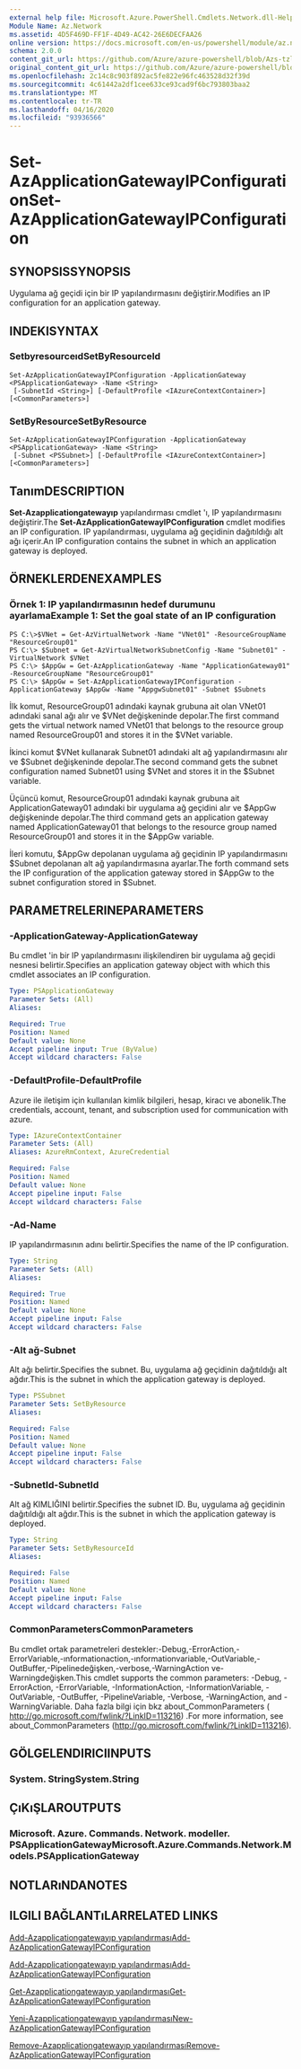 ```yaml
---
external help file: Microsoft.Azure.PowerShell.Cmdlets.Network.dll-Help.xml
Module Name: Az.Network
ms.assetid: 4D5F469D-FF1F-4D49-AC42-26E6DECFAA26
online version: https://docs.microsoft.com/en-us/powershell/module/az.network/set-azapplicationgatewayipconfiguration
schema: 2.0.0
content_git_url: https://github.com/Azure/azure-powershell/blob/Azs-tzl/src/Network/Network/help/Set-AzApplicationGatewayIPConfiguration.md
original_content_git_url: https://github.com/Azure/azure-powershell/blob/Azs-tzl/src/Network/Network/help/Set-AzApplicationGatewayIPConfiguration.md
ms.openlocfilehash: 2c14c8c903f892ac5fe822e96fc463528d32f39d
ms.sourcegitcommit: 4c61442a2df1cee633ce93cad9f6bc793803baa2
ms.translationtype: MT
ms.contentlocale: tr-TR
ms.lasthandoff: 04/16/2020
ms.locfileid: "93936566"
---
```

# <span data-ttu-id="5536a-101">Set-AzApplicationGatewayIPConfiguration</span><span class="sxs-lookup"><span data-stu-id="5536a-101">Set-AzApplicationGatewayIPConfiguration</span></span>

## <span data-ttu-id="5536a-102">SYNOPSIS</span><span class="sxs-lookup"><span data-stu-id="5536a-102">SYNOPSIS</span></span>
<span data-ttu-id="5536a-103">Uygulama ağ geçidi için bir IP yapılandırmasını değiştirir.</span><span class="sxs-lookup"><span data-stu-id="5536a-103">Modifies an IP configuration for an application gateway.</span></span>

## <span data-ttu-id="5536a-104">INDEKI</span><span class="sxs-lookup"><span data-stu-id="5536a-104">SYNTAX</span></span>

### <span data-ttu-id="5536a-105">Setbyresourceıd</span><span class="sxs-lookup"><span data-stu-id="5536a-105">SetByResourceId</span></span>
```
Set-AzApplicationGatewayIPConfiguration -ApplicationGateway <PSApplicationGateway> -Name <String>
 [-SubnetId <String>] [-DefaultProfile <IAzureContextContainer>] [<CommonParameters>]
```

### <span data-ttu-id="5536a-106">SetByResource</span><span class="sxs-lookup"><span data-stu-id="5536a-106">SetByResource</span></span>
```
Set-AzApplicationGatewayIPConfiguration -ApplicationGateway <PSApplicationGateway> -Name <String>
 [-Subnet <PSSubnet>] [-DefaultProfile <IAzureContextContainer>] [<CommonParameters>]
```

## <span data-ttu-id="5536a-107">Tanım</span><span class="sxs-lookup"><span data-stu-id="5536a-107">DESCRIPTION</span></span>
<span data-ttu-id="5536a-108">**Set-Azapplicationgatewayıp** yapılandırması cmdlet 'ı, IP yapılandırmasını değiştirir.</span><span class="sxs-lookup"><span data-stu-id="5536a-108">The **Set-AzApplicationGatewayIPConfiguration** cmdlet modifies an IP configuration.</span></span>
<span data-ttu-id="5536a-109">IP yapılandırması, uygulama ağ geçidinin dağıtıldığı alt ağı içerir.</span><span class="sxs-lookup"><span data-stu-id="5536a-109">An IP configuration contains the subnet in which an application gateway is deployed.</span></span>

## <span data-ttu-id="5536a-110">ÖRNEKLERDEN</span><span class="sxs-lookup"><span data-stu-id="5536a-110">EXAMPLES</span></span>

### <span data-ttu-id="5536a-111">Örnek 1: IP yapılandırmasının hedef durumunu ayarlama</span><span class="sxs-lookup"><span data-stu-id="5536a-111">Example 1: Set the goal state of an IP configuration</span></span>
```
PS C:\>$VNet = Get-AzVirtualNetwork -Name "VNet01" -ResourceGroupName "ResourceGroup01"
PS C:\> $Subnet = Get-AzVirtualNetworkSubnetConfig -Name "Subnet01" -VirtualNetwork $VNet 
PS C:\> $AppGw = Get-AzApplicationGateway -Name "ApplicationGateway01" -ResourceGroupName "ResourceGroup01"
PS C:\> $AppGw = Set-AzApplicationGatewayIPConfiguration -ApplicationGateway $AppGw -Name "AppgwSubnet01" -Subnet $Subnets
```

<span data-ttu-id="5536a-112">İlk komut, ResourceGroup01 adındaki kaynak grubuna ait olan VNet01 adındaki sanal ağı alır ve $VNet değişkeninde depolar.</span><span class="sxs-lookup"><span data-stu-id="5536a-112">The first command gets the virtual network named VNet01 that belongs to the resource group named ResourceGroup01 and stores it in the $VNet variable.</span></span>

<span data-ttu-id="5536a-113">İkinci komut $VNet kullanarak Subnet01 adındaki alt ağ yapılandırmasını alır ve $Subnet değişkeninde depolar.</span><span class="sxs-lookup"><span data-stu-id="5536a-113">The second command gets the subnet configuration named Subnet01 using $VNet and stores it in the $Subnet variable.</span></span>

<span data-ttu-id="5536a-114">Üçüncü komut, ResourceGroup01 adındaki kaynak grubuna ait ApplicationGateway01 adındaki bir uygulama ağ geçidini alır ve $AppGw değişkeninde depolar.</span><span class="sxs-lookup"><span data-stu-id="5536a-114">The third command gets an application gateway named ApplicationGateway01 that belongs to the resource group named ResourceGroup01 and stores it in the $AppGw variable.</span></span>

<span data-ttu-id="5536a-115">İleri komutu, $AppGw depolanan uygulama ağ geçidinin IP yapılandırmasını $Subnet depolanan alt ağ yapılandırmasına ayarlar.</span><span class="sxs-lookup"><span data-stu-id="5536a-115">The forth command sets the IP configuration of the application gateway stored in $AppGw to the subnet configuration stored in $Subnet.</span></span>

## <span data-ttu-id="5536a-116">PARAMETRELERINE</span><span class="sxs-lookup"><span data-stu-id="5536a-116">PARAMETERS</span></span>

### <span data-ttu-id="5536a-117">-ApplicationGateway</span><span class="sxs-lookup"><span data-stu-id="5536a-117">-ApplicationGateway</span></span>
<span data-ttu-id="5536a-118">Bu cmdlet 'in bir IP yapılandırmasını ilişkilendiren bir uygulama ağ geçidi nesnesi belirtir.</span><span class="sxs-lookup"><span data-stu-id="5536a-118">Specifies an application gateway object with which this cmdlet associates an IP configuration.</span></span>

```yaml
Type: PSApplicationGateway
Parameter Sets: (All)
Aliases: 

Required: True
Position: Named
Default value: None
Accept pipeline input: True (ByValue)
Accept wildcard characters: False
```

### <span data-ttu-id="5536a-119">-DefaultProfile</span><span class="sxs-lookup"><span data-stu-id="5536a-119">-DefaultProfile</span></span>
<span data-ttu-id="5536a-120">Azure ile iletişim için kullanılan kimlik bilgileri, hesap, kiracı ve abonelik.</span><span class="sxs-lookup"><span data-stu-id="5536a-120">The credentials, account, tenant, and subscription used for communication with azure.</span></span>

```yaml
Type: IAzureContextContainer
Parameter Sets: (All)
Aliases: AzureRmContext, AzureCredential

Required: False
Position: Named
Default value: None
Accept pipeline input: False
Accept wildcard characters: False
```

### <span data-ttu-id="5536a-121">-Ad</span><span class="sxs-lookup"><span data-stu-id="5536a-121">-Name</span></span>
<span data-ttu-id="5536a-122">IP yapılandırmasının adını belirtir.</span><span class="sxs-lookup"><span data-stu-id="5536a-122">Specifies the name of the IP configuration.</span></span>

```yaml
Type: String
Parameter Sets: (All)
Aliases: 

Required: True
Position: Named
Default value: None
Accept pipeline input: False
Accept wildcard characters: False
```

### <span data-ttu-id="5536a-123">-Alt ağ</span><span class="sxs-lookup"><span data-stu-id="5536a-123">-Subnet</span></span>
<span data-ttu-id="5536a-124">Alt ağı belirtir.</span><span class="sxs-lookup"><span data-stu-id="5536a-124">Specifies the subnet.</span></span>
<span data-ttu-id="5536a-125">Bu, uygulama ağ geçidinin dağıtıldığı alt ağdır.</span><span class="sxs-lookup"><span data-stu-id="5536a-125">This is the subnet in which the application gateway is deployed.</span></span>

```yaml
Type: PSSubnet
Parameter Sets: SetByResource
Aliases: 

Required: False
Position: Named
Default value: None
Accept pipeline input: False
Accept wildcard characters: False
```

### <span data-ttu-id="5536a-126">-SubnetId</span><span class="sxs-lookup"><span data-stu-id="5536a-126">-SubnetId</span></span>
<span data-ttu-id="5536a-127">Alt ağ KIMLIĞINI belirtir.</span><span class="sxs-lookup"><span data-stu-id="5536a-127">Specifies the subnet ID.</span></span>
<span data-ttu-id="5536a-128">Bu, uygulama ağ geçidinin dağıtıldığı alt ağdır.</span><span class="sxs-lookup"><span data-stu-id="5536a-128">This is the subnet in which the application gateway is deployed.</span></span>

```yaml
Type: String
Parameter Sets: SetByResourceId
Aliases: 

Required: False
Position: Named
Default value: None
Accept pipeline input: False
Accept wildcard characters: False
```

### <span data-ttu-id="5536a-129">CommonParameters</span><span class="sxs-lookup"><span data-stu-id="5536a-129">CommonParameters</span></span>
<span data-ttu-id="5536a-130">Bu cmdlet ortak parametreleri destekler:-Debug,-ErrorAction,-ErrorVariable,-ınformationaction,-ınformationvariable,-OutVariable,-OutBuffer,-Pipelinedeğişken,-verbose,-WarningAction ve-Warningdeğişken.</span><span class="sxs-lookup"><span data-stu-id="5536a-130">This cmdlet supports the common parameters: -Debug, -ErrorAction, -ErrorVariable, -InformationAction, -InformationVariable, -OutVariable, -OutBuffer, -PipelineVariable, -Verbose, -WarningAction, and -WarningVariable.</span></span> <span data-ttu-id="5536a-131">Daha fazla bilgi için bkz about_CommonParameters ( http://go.microsoft.com/fwlink/?LinkID=113216) .</span><span class="sxs-lookup"><span data-stu-id="5536a-131">For more information, see about_CommonParameters (http://go.microsoft.com/fwlink/?LinkID=113216).</span></span>

## <span data-ttu-id="5536a-132">GÖLGELENDIRICI</span><span class="sxs-lookup"><span data-stu-id="5536a-132">INPUTS</span></span>

### <span data-ttu-id="5536a-133">System. String</span><span class="sxs-lookup"><span data-stu-id="5536a-133">System.String</span></span>

## <span data-ttu-id="5536a-134">ÇıKıŞLAR</span><span class="sxs-lookup"><span data-stu-id="5536a-134">OUTPUTS</span></span>

### <span data-ttu-id="5536a-135">Microsoft. Azure. Commands. Network. modeller. PSApplicationGateway</span><span class="sxs-lookup"><span data-stu-id="5536a-135">Microsoft.Azure.Commands.Network.Models.PSApplicationGateway</span></span>

## <span data-ttu-id="5536a-136">NOTLARıNDA</span><span class="sxs-lookup"><span data-stu-id="5536a-136">NOTES</span></span>

## <span data-ttu-id="5536a-137">ILGILI BAĞLANTıLAR</span><span class="sxs-lookup"><span data-stu-id="5536a-137">RELATED LINKS</span></span>

[<span data-ttu-id="5536a-138">Add-Azapplicationgatewayıp yapılandırması</span><span class="sxs-lookup"><span data-stu-id="5536a-138">Add-AzApplicationGatewayIPConfiguration</span></span>](./Add-AzApplicationGatewayIPConfiguration.md)

[<span data-ttu-id="5536a-139">Add-Azapplicationgatewayıp yapılandırması</span><span class="sxs-lookup"><span data-stu-id="5536a-139">Add-AzApplicationGatewayIPConfiguration</span></span>](./Add-AzApplicationGatewayIPConfiguration.md)

[<span data-ttu-id="5536a-140">Get-Azapplicationgatewayıp yapılandırması</span><span class="sxs-lookup"><span data-stu-id="5536a-140">Get-AzApplicationGatewayIPConfiguration</span></span>](./Get-AzApplicationGatewayIPConfiguration.md)

[<span data-ttu-id="5536a-141">Yeni-Azapplicationgatewayıp yapılandırması</span><span class="sxs-lookup"><span data-stu-id="5536a-141">New-AzApplicationGatewayIPConfiguration</span></span>](./New-AzApplicationGatewayIPConfiguration.md)

[<span data-ttu-id="5536a-142">Remove-Azapplicationgatewayıp yapılandırması</span><span class="sxs-lookup"><span data-stu-id="5536a-142">Remove-AzApplicationGatewayIPConfiguration</span></span>](./Remove-AzApplicationGatewayIPConfiguration.md)


